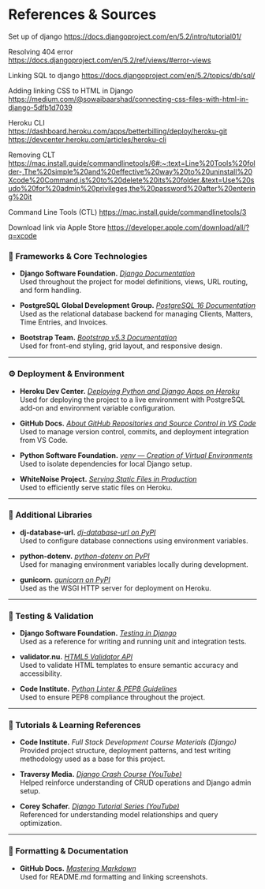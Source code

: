 # References & Sources

Set up of django
https://docs.djangoproject.com/en/5.2/intro/tutorial01/

Resolving 404 error
https://docs.djangoproject.com/en/5.2/ref/views/#error-views

Linking SQL to django
https://docs.djangoproject.com/en/5.2/topics/db/sql/

Adding linking CSS to HTML in Django
https://medium.com/@sowaibaarshad/connecting-css-files-with-html-in-django-5dfb1d7039

Heroku CLI
https://dashboard.heroku.com/apps/betterbilling/deploy/heroku-git
https://devcenter.heroku.com/articles/heroku-cli

Removing CLT
https://mac.install.guide/commandlinetools/6#:~:text=Line%20Tools%20folder-,The%20simple%20and%20effective%20way%20to%20uninstall%20Xcode%20Command,is%20to%20delete%20its%20folder.&text=Use%20sudo%20for%20admin%20privileges,the%20password%20after%20entering%20it 

Command Line Tools (CTL)
https://mac.install.guide/commandlinetools/3

Download link via Apple Store
https://developer.apple.com/download/all/?q=xcode



### 🧱 Frameworks & Core Technologies

- **Django Software Foundation.** [*Django Documentation*](https://docs.djangoproject.com/en/5.0/)  
  Used throughout the project for model definitions, views, URL routing, and form handling.

- **PostgreSQL Global Development Group.** [*PostgreSQL 16 Documentation*](https://www.postgresql.org/docs/)  
  Used as the relational database backend for managing Clients, Matters, Time Entries, and Invoices.

- **Bootstrap Team.** [*Bootstrap v5.3 Documentation*](https://getbootstrap.com/docs/5.3/)  
  Used for front-end styling, grid layout, and responsive design.

---

### ⚙️ Deployment & Environment

- **Heroku Dev Center.** [*Deploying Python and Django Apps on Heroku*](https://devcenter.heroku.com/categories/python-support)  
  Used for deploying the project to a live environment with PostgreSQL add-on and environment variable configuration.

- **GitHub Docs.** [*About GitHub Repositories and Source Control in VS Code*](https://docs.github.com/en/repositories)  
  Used to manage version control, commits, and deployment integration from VS Code.

- **Python Software Foundation.** [*venv — Creation of Virtual Environments*](https://docs.python.org/3/library/venv.html)  
  Used to isolate dependencies for local Django setup.

- **WhiteNoise Project.** [*Serving Static Files in Production*](http://whitenoise.evans.io/en/stable/)  
  Used to efficiently serve static files on Heroku.

---

### 🧩 Additional Libraries

- **dj-database-url.** [*dj-database-url on PyPI*](https://pypi.org/project/dj-database-url/)  
  Used to configure database connections using environment variables.

- **python-dotenv.** [*python-dotenv on PyPI*](https://pypi.org/project/python-dotenv/)  
  Used for managing environment variables locally during development.

- **gunicorn.** [*gunicorn on PyPI*](https://pypi.org/project/gunicorn/)  
  Used as the WSGI HTTP server for deployment on Heroku.

---

### 🧪 Testing & Validation

- **Django Software Foundation.** [*Testing in Django*](https://docs.djangoproject.com/en/5.0/topics/testing/)  
  Used as a reference for writing and running unit and integration tests.

- **validator.nu.** [*HTML5 Validator API*](https://validator.w3.org/nu/)  
  Used to validate HTML templates to ensure semantic accuracy and accessibility.

- **Code Institute.** [*Python Linter & PEP8 Guidelines*](https://pep8.org/)  
  Used to ensure PEP8 compliance throughout the project.

---

### 🧠 Tutorials & Learning References

- **Code Institute.** *Full Stack Development Course Materials (Django)*  
  Provided project structure, deployment patterns, and test writing methodology used as a base for this project.

- **Traversy Media.** [*Django Crash Course (YouTube)*](https://www.youtube.com/watch?v=e1IyzVyrLSU)  
  Helped reinforce understanding of CRUD operations and Django admin setup.

- **Corey Schafer.** [*Django Tutorial Series (YouTube)*](https://www.youtube.com/playlist?list=PL-osiE80TeTs4UjLw5MM6OjgkjFeUxCYH)  
  Referenced for understanding model relationships and query optimization.

---

### 🧾 Formatting & Documentation

- **GitHub Docs.** [*Mastering Markdown*](https://guides.github.com/features/mastering-markdown/)  
  Used for README.md formatting and linking screenshots.